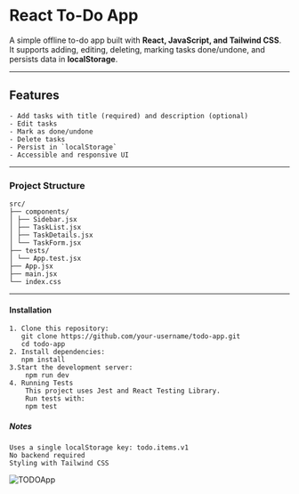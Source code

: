 # React To-Do App

A simple offline to-do app built with **React, JavaScript, and Tailwind CSS**.  
It supports adding, editing, deleting, marking tasks done/undone, and persists data in **localStorage**.


---

##  Features
    - Add tasks with title (required) and description (optional)
    - Edit tasks
    - Mark as done/undone
    - Delete tasks
    - Persist in `localStorage`
    - Accessible and responsive UI

---

###  Project Structure
    src/
    ├── components/
    │ ├── Sidebar.jsx
    │ ├── TaskList.jsx
    │ ├── TaskDetails.jsx
    │ └── TaskForm.jsx
    ├── tests/
    │ └── App.test.jsx
    ├── App.jsx
    ├── main.jsx
    └── index.css

---

####  Installation

    1. Clone this repository:
       git clone https://github.com/your-username/todo-app.git
       cd todo-app
    2. Install dependencies:
       npm install
    3.Start the development server:
        npm run dev
    4. Running Tests
        This project uses Jest and React Testing Library.
        Run tests with:
        npm test
   
##### Notes
    Uses a single localStorage key: todo.items.v1
    No backend required
    Styling with Tailwind CSS
![TODOApp](https://github.com/user-attachments/assets/3a406b56-15f9-49af-a9ce-0213a33dbece)
